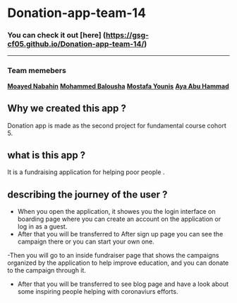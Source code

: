 # Donation-app-team-14
### You can check it out  [**here**]  (https://gsg-cf05.github.io/Donation-app-team-14/)
---
### Team memebers 
[**Moayed Nabahin**](https://github.com/moayed-nabahin)
[**Mohammed Balousha**](https://github.com/MohammedOmar123)
[**Mostafa Younis**](https://github.com/mostafayounis01)
[**Aya Abu Hammad**](https://github.com/AyaIbr23)

## Why we created this app ? 
 Donation app is made as the second project for fundamental course cohort 5.

## what is this app ? 
It is a fundraising application for helping poor people . 

## describing the journey of the user ?

- When you open the application, it showes you the login interface on boarding page
where you can create an account on the application or log in as a guest.
- After that you will be transferred to After sign up page you can see the campaign there or you can start your own one.

-Then you will go to an inside fundraiser page that shows the campaigns organized by the application to help improve   education, and you can donate to the campaign through it. 

- After that you will be transferred to see blog page and have a look about some   inspiring people helping with coronaviurs efforts.